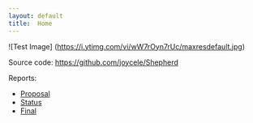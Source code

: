 ```yaml
---
layout: default
title:  Home
---
```

![Test Image]
(https://i.ytimg.com/vi/wW7rOyn7rUc/maxresdefault.jpg)

Source code: https://github.com/joycele/Shepherd

Reports:

- [Proposal](proposal.html)
- [Status](status.html)
- [Final](final.html)
